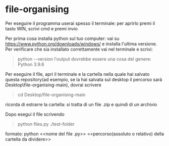 # file-organising

Per eseguire il programma userai spesso il terminale: per aprirlo premi il tasto WIN, scrivi cmd e premi invio

Per prima cosa installa python sul tuo computer: vai su https://www.python.org/downloads/windows/ e installa l'ultima versione. Per verificare che sia installato correttamente vai nel terminale e scrivi:
> python --version
l'output dovrebbe essere una cosa del genere: Python 3.9.6

Per eseguire il file, apri il terminale e la cartella nella quale hai salvato questa repository(ad esempio, se la hai salvata sul desktop il percorso sarà Desktop\file-organising-main), dovrai scrivere 
> cd Desktop/file-organising-main

ricorda di estrarre la cartella: si tratta di un file .zip e quindi di un archivio

Dopo esegui il file scrivendo
> python files.py ./test-folder

formato: python <<nome del file .py>> <<percorso(assoluto o relativo) della cartella da dividere>>
